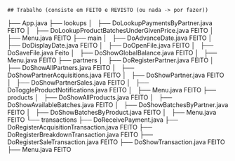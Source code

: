 






```
## Trabalho (consiste em FEITO e REVISTO (ou nada -> por fazer))

```
├── App.java
├── lookups
│   ├── DoLookupPaymentsByPartner.java               FEITO
│   ├── DoLookupProductBatchesUnderGivenPrice.java  FEITO
│   ├── Menu.java                                     FEITO
├── main
│   ├── DoAdvanceDate.java                FEITO
│   ├── DoDisplayDate.java                FEITO
│   ├── DoOpenFile.java                    FEITO
│   ├── DoSaveFile.java                     Feito
│   ├── DoShowGlobalBalance.java            FEITO
│   ├── Menu.java                           FEITO
├── partners
│   ├── DoRegisterPartner.java    FEITO
│   ├── DoShowAllPartners.java    FEITO
│   ├── DoShowPartnerAcquisitions.java   FEITO
│   ├── DoShowPartner.java                FEITO
│   ├── DoShowPartnerSales.java           FEITO
│   ├── DoToggleProductNotifications.java   FEITO
│   ├── Menu.java                           FEITO
├── products
│   ├── DoShowAllProducts.java              FEITO
│   ├── DoShowAvailableBatches.java         FEITO
│   ├── DoShowBatchesByPartner.java         FEITO
│   ├── DoShowBatchesByProduct.java         FEITO
│   ├── Menu.java                           FEITO
└── transactions
    ├── DoReceivePayment.java
    ├── DoRegisterAcquisitionTransaction.java    FEITO
    ├── DoRegisterBreakdownTransaction.java    FEITO
    ├── DoRegisterSaleTransaction.java        FEITO
    ├── DoShowTransaction.java                FEITO
    ├── Menu.java                             FEITO
```
```